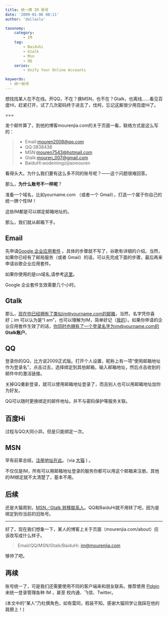 ```yaml
---
title: 统一牌 IM 账号
date: '2009-01-06 08:11'
author: 'dallaslu'

taxonomy:
    category:
        - IM
    tag:
        - Baiduhi
        - Gtalk
        - Msn
        - QQ
    series:
        - Unify Your Online Accounts

keywords:
  - 统一帐号
---
```

想找找某人在不在线。开QQ，不在？换MSN，也不在？Gtalk，也离线……看见百度HI，赶紧打开，试了几次密码终于进去了，伐柯，忘记这厮很少用百度Hi了。

===

发个邮件算了，到他的博客mourenjia.com的关于页面一看，联络方式是这么写的：

> * Email:mouren2008@qq.com
> * QQ:3838438
> * MSN:mouren7543@hotmail.com
> * Gtalk:mouren_007@gmail.com
> * BaiduHi:wodemingzijiaomouren

看得头大。为什么我们要有这么多不同的账号呢？——这个问题很难回答。

那么，__为什么账号不一样呢__？

准备一个域名，比如yourname.com （或者一个 Gmail），打造一个属于你自己的统一牌个性IM！

这些IM都是可以绑定邮箱地址的。

那么，我们就从邮箱下手。

## Email

先申请[Google 企业应用套件](http://www.google.com/a/?hl=zh_CN) 。具体的步骤就不写了，谷歌有详细的介绍。当然，如果你已经有了邮局服务（或者 Gmail）的话，可以先完成下面的步骤，最后再来申请谷歌企业应用套件。

<div class="notice">

如果你使用的是cn域名,请参考<a href="http://gfwed.com/archives/465.html" target="_blank">这里</a>。

Google 企业套件生效需要几个小时。

</div>

## Gtalk

那么，现在你已经拥有了类似im@yourname.com的邮箱，当然，名字凭你喜好；im 可以认为是“I am”，也可以理解为IM，简单好记（<a href="https://dallas.lu/about/" target="_blank">我的</a>）。如果你申请的企业应用套件生效了的话，你同时也拥有了一个登录名字为im@yourname.com的**Gtalk账户**。

## QQ

登录你的QQ，比方说2009正式版。打开个人设置，昵称上有一项“使用邮箱地址作为登录名”，点击过去，选择绑定到其他邮箱，输入邮箱地址，然后点击收到的邮件中的激活链接。

关掉QQ重新登录，就可以使用邮箱地址登录了，而且别人也可以用邮箱地址加你为好友。

QQ可以随时更换绑定的邮件地址。并不与密码保护等服务关联。

## __百度Hi__

过程与QQ大同小异。但是只能绑定一次。

## MSN

早有前辈总结，<a href="https://accountservices.passport.net/reg.srf?lc=2052&fid=RegCredOnlyEASI&ru=https://accountservices.passport.net/ppnetworkhome.srf%3Fvv%3D500%26lc%3D2052&cru=https://accountservices.passport.net/ppnetworkhome.srf%3fvv%3d500%26lc%3d2052" target="_blank">注册地址在此</a>。（via <a href="http://ooxx.me/qq-msn-gtalk-all-in-one.orz" target="_blank">大猫</a> ) 。

不仅仅是IM，所有可以用邮箱地址登录的服务你都可以用这个邮箱来注册。其他的IM绑定就不太清楚了，基本不用。

## __后续__

还是大猫周到，<a href="http://caitou.com/621/msn-gtalk-import-export-contacts.cat" target="_blank">MSN／Gtalk 转移联系人</a>。QQ和BaiduHi就不用转了吧，因为是绑定到你当前的旧账号。

-------------------------------------------

好了，现在我们想象一下，某人的博客上关于页面（mourenjia.com/about）应该改写成什么样子。

> Email/QQ/MSN/Gtalk/BaiduHi: im@mourenjia.com

够帅了吧。

## 再续

账号统一了，可是我们还需要使用不同的客户端来和朋友联系。推荐使用 [Pidgin](https://dallas.lu/kiss-the-sexy-pidgin/ "玩转Pidgin") 来统一登录管理各种 IM ，甚至 校内通、飞信、Twitter。

(本文中的“某人”乃杜撰角色，如有雷同，假装不知。感谢大猫同学让我踩在他的肩膀上！)
